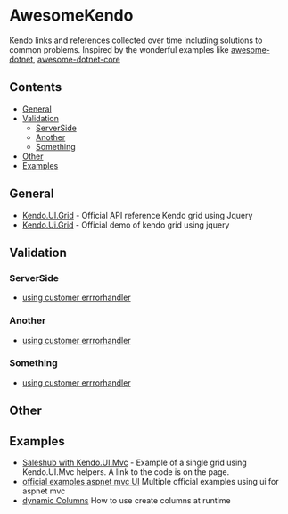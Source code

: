 # AwesomeKendo
Kendo links and references collected over time including solutions to common problems. Inspired by the wonderful examples like  [awesome-dotnet](https://github.com/quozd/awesome-dotnet), [awesome-dotnet-core](https://github.com/thangchung/awesome-dotnet-core)


## Contents

* [General](#general)
* [Validation](#validation)
  * [ServerSide](#serverside)
  * [Another](#another)
  * [Something](#something)
* [Other](#other)
* [Examples](#examples)



## General
  * [Kendo.UI.Grid](https://docs.telerik.com/kendo-ui/api/javascript/ui/grid) - Official API reference Kendo grid using Jquery 
  * [Kendo.Ui.Grid](https://demos.telerik.com/kendo-ui/grid/index) - Official demo of kendo grid using jquery
## Validation
### ServerSide
* [using customer errrorhandler ](https://www.telerik.com/blogs/handling-server-side-validation-errors-in-your-kendo-ui-grid#disqus_thread)
### Another
* [using customer errrorhandler ](https://www.telerik.com/blogs/handling-server-side-validation-errors-in-your-kendo-ui-grid#disqus_thread)
### Something
* [using customer errrorhandler ](https://www.telerik.com/blogs/handling-server-side-validation-errors-in-your-kendo-ui-grid#disqus_thread)

## Other

## Examples
 * [Saleshub with Kendo.UI.Mvc](https://demos.telerik.com/kendo-ui/saleshub#) - Example of a single grid using Kendo.UI.Mvc helpers. A link to the code is on the page.
 * [official examples aspnet mvc UI](https://github.com/telerik/ui-for-aspnet-mvc-examples) Multiple official examples using ui for aspnet mvc
 * [dynamic Columns](https://docs.telerik.com/kendo-ui/knowledge-base/create-with-dynamic-columns-and-data-types) How to use create columns at runtime 
